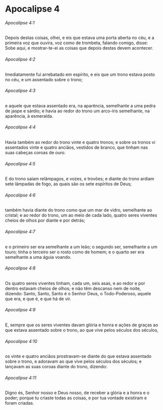 # Apocalipse 4

###### Apocalipse 4:1

Depois destas coisas, olhei, e eis que estava uma porta aberta no céu, e a primeira voz que ouvira, voz como de trombeta, falando comigo, disse: Sobe aqui, e mostrar-te-ei as coisas que depois destas devem acontecer.

###### Apocalipse 4:2

Imediatamente fui arrebatado em espírito, e eis que um trono estava posto no céu, e um assentado sobre o trono;

###### Apocalipse 4:3

e aquele que estava assentado era, na aparência, semelhante a uma pedra de jaspe e sárdio; e havia ao redor do trono um arco-íris semelhante, na aparência, à esmeralda.

###### Apocalipse 4:4

Havia também ao redor do trono vinte e quatro tronos; e sobre os tronos vi assentados vinte e quatro anciãos, vestidos de branco, que tinham nas suas cabeças coroas de ouro.

###### Apocalipse 4:5

E do trono saíam relâmpagos, e vozes, e trovões; e diante do trono ardiam sete lâmpadas de fogo, as quais são os sete espíritos de Deus;

###### Apocalipse 4:6

também havia diante do trono como que um mar de vidro, semelhante ao cristal; e ao redor do trono, um ao meio de cada lado, quatro seres viventes cheios de olhos por diante e por detrás;

###### Apocalipse 4:7

e o primeiro ser era semelhante a um leão; o segundo ser, semelhante a um touro; tinha o terceiro ser o rosto como de homem; e o quarto ser era semelhante a uma águia voando.

###### Apocalipse 4:8

Os quatro seres viventes tinham, cada um, seis asas, e ao redor e por dentro estavam cheios de olhos; e não têm descanso nem de noite, dizendo: Santo, Santo, Santo é o Senhor Deus, o Todo-Poderoso, aquele que era, e que é, e que há de vir.

###### Apocalipse 4:9

E, sempre que os seres viventes davam glória e honra e ações de graças ao que estava assentado sobre o trono, ao que vive pelos séculos dos séculos,

###### Apocalipse 4:10

os vinte e quatro anciãos prostravam-se diante do que estava assentado sobre o trono, e adoravam ao que vive pelos séculos dos séculos; e lançavam as suas coroas diante do trono, dizendo:

###### Apocalipse 4:11

Digno és, Senhor nosso e Deus nosso, de receber a glória e a honra e o poder; porque tu criaste todas as coisas, e por tua vontade existiram e foram criadas.

